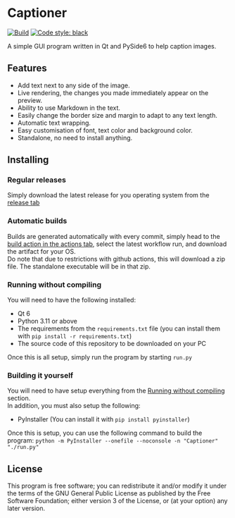 # Captioner
[![Build](https://github.com/Matthieu-LAURENT39/captioner/actions/workflows/build.yml/badge.svg?branch=main&event=push)](https://github.com/Matthieu-LAURENT39/captioner/actions/workflows/build.yml)
[![Code style: black](https://img.shields.io/badge/code%20style-black-000000.svg)](https://github.com/psf/black)

A simple GUI program written in Qt and PySide6 to help caption images.

## Features
- Add text next to any side of the image.
- Live rendering, the changes you made immediately appear on the preview.
- Ability to use Markdown in the text.
- Easily change the border size and margin to adapt to any text length.
- Automatic text wrapping.
- Easy customisation of font, text color and background color.
- Standalone, no need to install anything.

## Installing

### Regular releases
Simply download the latest release for you operating system from the [release tab](https://github.com/Matthieu-LAURENT39/captioner/releases)

### Automatic builds
Builds are generated automatically with every commit, simply head to the [build action in the actions tab](https://github.com/Matthieu-LAURENT39/captioner/actions/workflows/build.yml), select the latest workflow run, and download the artifact for your OS.  
Do note that due to restrictions with github actions, this will download a zip file. The standalone executable will be in that zip.

### Running without compiling
You will need to have the following installed:
- Qt 6
- Python 3.11 or above
- The requirements from the `requirements.txt` file (you can install them with `pip install -r requirements.txt`)
- The source code of this repository to be downloaded on your PC

Once this is all setup, simply run the program by starting `run.py`

### Building it yourself
You will need to have setup everything from the [Running without compiling](#running-without-compiling) section.  
In addition, you must also setup the following:
- PyInstaller (You can install it with `pip install pyinstaller`)

Once this is setup, you can use the following command to build the program:
`python -m PyInstaller --onefile --noconsole -n "Captioner" "./run.py"`


## License
This program is free software; you can redistribute it and/or modify it under the terms of the GNU General Public License as published by the Free Software Foundation; either version 3 of the License, or (at your option) any later version.